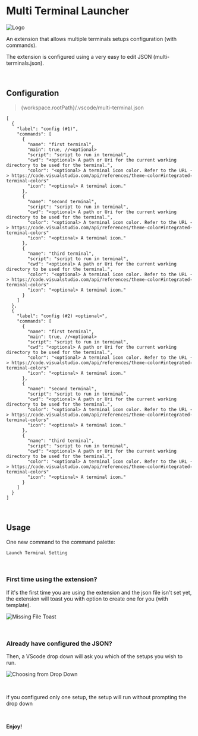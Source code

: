 # Multi Terminal Launcher

![Logo](resources/multiple-terminal-launcher.png)

An extension that allows multiple terminals setups configuration (with commands).

The extension is configured using a very easy to edit JSON (multi-terminals.json).

<br/>

## Configuration

> {workspace.rootPath}/.vscode/multi-terminal.json

```
[
  {
    "label": "config (#1)",
    "commands": [
      {
        "name": "first terminal",
        "main": true, //<optional>
        "script": "script to run in terminal",
        "cwd": "<optional> A path or Uri for the current working directory to be used for the terminal.",
        "color": "<optional> A terminal icon color. Refer to the URL -> https://code.visualstudio.com/api/references/theme-color#integrated-terminal-colors"
        "icon": "<optional> A terminal icon."
      },
      {
        "name": "second terminal",
        "script": "script to run in terminal",
        "cwd": "<optional> A path or Uri for the current working directory to be used for the terminal.",
        "color": "<optional> A terminal icon color. Refer to the URL -> https://code.visualstudio.com/api/references/theme-color#integrated-terminal-colors"
        "icon": "<optional> A terminal icon."
      },
      {
        "name": "third terminal",
        "script": "script to run in terminal",
        "cwd": "<optional> A path or Uri for the current working directory to be used for the terminal.",
        "color": "<optional> A terminal icon color. Refer to the URL -> https://code.visualstudio.com/api/references/theme-color#integrated-terminal-colors"
        "icon": "<optional> A terminal icon."
      }
    ]
  },
  {
    "label": "config (#2) <optional>",
    "commands": [
      {
        "name": "first terminal",
        "main": true, //<optional>
        "script": "script to run in terminal",
        "cwd": "<optional> A path or Uri for the current working directory to be used for the terminal.",
        "color": "<optional> A terminal icon color. Refer to the URL -> https://code.visualstudio.com/api/references/theme-color#integrated-terminal-colors"
        "icon": "<optional> A terminal icon."
      },
      {
        "name": "second terminal",
        "script": "script to run in terminal",
        "cwd": "<optional> A path or Uri for the current working directory to be used for the terminal.",
        "color": "<optional> A terminal icon color. Refer to the URL -> https://code.visualstudio.com/api/references/theme-color#integrated-terminal-colors"
        "icon": "<optional> A terminal icon."
      },
      {
        "name": "third terminal",
        "script": "script to run in terminal",
        "cwd": "<optional> A path or Uri for the current working directory to be used for the terminal.",
        "color": "<optional> A terminal icon color. Refer to the URL -> https://code.visualstudio.com/api/references/theme-color#integrated-terminal-colors"
        "icon": "<optional> A terminal icon."
      }
    ]
  }
]
```

<br/>

## Usage

One new command to the command palette:

```js
Launch Terminal Setting
```

<br/>

### First time using the extension?

If it's the first time you are using the extension and the json file isn't set yet, the extension will toast you with option to create one for you (with template).

![Missing File Toast](resources/missing-json-toast.gif)

<br/>

### Already have configured the JSON?

Then, a VScode drop down will ask you which of the setups you wish to run.

![Choosing from Drop Down](resources/setups-drop-down.gif)

<br/>

if you configured only one setup, the setup will run without prompting the drop down

<br/>

**Enjoy!**
